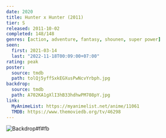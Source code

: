 ```yaml
---
date: 2020
title: Hunter x Hunter (2011)
tier: S
released: 2011-10-02
completed: 148/148
genres: [action, adventure, fantasy, shounen, super power]
seen:
  first: 2021-03-14
  last: "2022-11-18T00:09:00+07:00"
rating: peak
poster:
  source: tmdb
  path: tolQj5yffSxkEGXusPwNcvYrbph.jpg
backdrop:
  source: tmdb
  path: A702KA1gXlI3hB33hdhwPM708pY.jpg
link:
  MyAnimeList: https://myanimelist.net/anime/11061
  TMDB: https://www.themoviedb.org/tv/46298
---
```


![Backdrop#f#fb](https://image.tmdb.org/t/p/w1280/rAQy7uX1SVJAKMN02i6OtlrRsDY.jpg "Source: TMDB")
